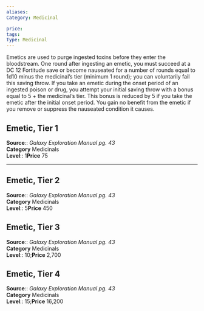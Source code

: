 ```yaml
---
aliases: 
Category: Medicinal

price:  
tags: 
Type: Medicinal
---
```

Emetics are used to purge ingested toxins before they enter the bloodstream. One round after ingesting an emetic, you must succeed at a DC 12 Fortitude save or become nauseated for a number of rounds equal to 1d10 minus the medicinal’s tier (minimum 1 round); you can voluntarily fail this saving throw. If you take an emetic during the onset period of an ingested poison or drug, you attempt your initial saving throw with a bonus equal to 5 + the medicinal’s tier. This bonus is reduced by 5 if you take the emetic after the initial onset period. You gain no benefit from the emetic if you remove or suppress the nauseated condition it causes.  

## Emetic, Tier 1

**Source**:: _Galaxy Exploration Manual pg. 43_  
**Category** Medicinals  
**Level**:: 1**Price** 75

---

## Emetic, Tier 2

**Source**:: _Galaxy Exploration Manual pg. 43_  
**Category** Medicinals  
**Level**:: 5**Price** 450

## Emetic, Tier 3

**Source**:: _Galaxy Exploration Manual pg. 43_  
**Category** Medicinals  
**Level**:: 10;**Price** 2,700

## Emetic, Tier 4

**Source**:: _Galaxy Exploration Manual pg. 43_  
**Category** Medicinals  
**Level**:: 15;**Price** 16,200
